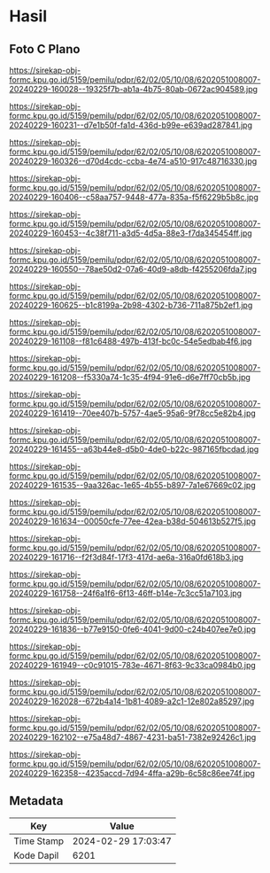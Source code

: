 # Hasil

## Foto C Plano

https://sirekap-obj-formc.kpu.go.id/5159/pemilu/pdpr/62/02/05/10/08/6202051008007-20240229-160028--19325f7b-ab1a-4b75-80ab-0672ac904589.jpg

https://sirekap-obj-formc.kpu.go.id/5159/pemilu/pdpr/62/02/05/10/08/6202051008007-20240229-160231--d7e1b50f-fa1d-436d-b99e-e639ad287841.jpg

https://sirekap-obj-formc.kpu.go.id/5159/pemilu/pdpr/62/02/05/10/08/6202051008007-20240229-160326--d70d4cdc-ccba-4e74-a510-917c48716330.jpg

https://sirekap-obj-formc.kpu.go.id/5159/pemilu/pdpr/62/02/05/10/08/6202051008007-20240229-160406--c58aa757-9448-477a-835a-f5f6229b5b8c.jpg

https://sirekap-obj-formc.kpu.go.id/5159/pemilu/pdpr/62/02/05/10/08/6202051008007-20240229-160453--4c38f711-a3d5-4d5a-88e3-f7da345454ff.jpg

https://sirekap-obj-formc.kpu.go.id/5159/pemilu/pdpr/62/02/05/10/08/6202051008007-20240229-160550--78ae50d2-07a6-40d9-a8db-f4255206fda7.jpg

https://sirekap-obj-formc.kpu.go.id/5159/pemilu/pdpr/62/02/05/10/08/6202051008007-20240229-160625--b1c8199a-2b98-4302-b736-711a875b2ef1.jpg

https://sirekap-obj-formc.kpu.go.id/5159/pemilu/pdpr/62/02/05/10/08/6202051008007-20240229-161108--f81c6488-497b-413f-bc0c-54e5edbab4f6.jpg

https://sirekap-obj-formc.kpu.go.id/5159/pemilu/pdpr/62/02/05/10/08/6202051008007-20240229-161208--f5330a74-1c35-4f94-91e6-d6e7ff70cb5b.jpg

https://sirekap-obj-formc.kpu.go.id/5159/pemilu/pdpr/62/02/05/10/08/6202051008007-20240229-161419--70ee407b-5757-4ae5-95a6-9f78cc5e82b4.jpg

https://sirekap-obj-formc.kpu.go.id/5159/pemilu/pdpr/62/02/05/10/08/6202051008007-20240229-161455--a63b44e8-d5b0-4de0-b22c-987165fbcdad.jpg

https://sirekap-obj-formc.kpu.go.id/5159/pemilu/pdpr/62/02/05/10/08/6202051008007-20240229-161535--9aa326ac-1e65-4b55-b897-7a1e67669c02.jpg

https://sirekap-obj-formc.kpu.go.id/5159/pemilu/pdpr/62/02/05/10/08/6202051008007-20240229-161634--00050cfe-77ee-42ea-b38d-504613b527f5.jpg

https://sirekap-obj-formc.kpu.go.id/5159/pemilu/pdpr/62/02/05/10/08/6202051008007-20240229-161716--f2f3d84f-17f3-417d-ae6a-316a0fd618b3.jpg

https://sirekap-obj-formc.kpu.go.id/5159/pemilu/pdpr/62/02/05/10/08/6202051008007-20240229-161758--24f6a1f6-6f13-46ff-b14e-7c3cc51a7103.jpg

https://sirekap-obj-formc.kpu.go.id/5159/pemilu/pdpr/62/02/05/10/08/6202051008007-20240229-161836--b77e9150-0fe6-4041-9d00-c24b407ee7e0.jpg

https://sirekap-obj-formc.kpu.go.id/5159/pemilu/pdpr/62/02/05/10/08/6202051008007-20240229-161949--c0c91015-783e-4671-8f63-9c33ca0984b0.jpg

https://sirekap-obj-formc.kpu.go.id/5159/pemilu/pdpr/62/02/05/10/08/6202051008007-20240229-162028--672b4a14-1b81-4089-a2c1-12e802a85297.jpg

https://sirekap-obj-formc.kpu.go.id/5159/pemilu/pdpr/62/02/05/10/08/6202051008007-20240229-162102--e75a48d7-4867-4231-ba51-7382e92426c1.jpg

https://sirekap-obj-formc.kpu.go.id/5159/pemilu/pdpr/62/02/05/10/08/6202051008007-20240229-162358--4235accd-7d94-4ffa-a29b-6c58c86ee74f.jpg


## Metadata

| Key        | Value               |
| ---------- | ------------------- |
| Time Stamp | 2024-02-29 17:03:47 |
| Kode Dapil | 6201                |



